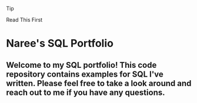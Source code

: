 > [!Tip]
> Read This First
> # Naree's SQL Portfolio
## Welcome to my SQL portfolio! This code repository contains examples for SQL I've written. Please feel free to take a look around and reach out to me if you have any questions.


